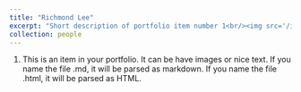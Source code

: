 ```yaml
---
title: "Richmond Lee"
excerpt: "Short description of portfolio item number 1<br/><img src='/images/profile.png'>"
collection: people
---
```


1. This is an item in your portfolio. It can be have images or nice text. If you name the file .md, it will be parsed as markdown. If you name the file .html, it will be parsed as HTML. 
